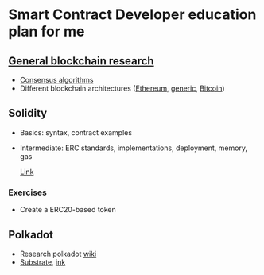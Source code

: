 # Smart Contract Developer education plan for me

## [General blockchain research](https://github.com/Supercolony-net/knowledge-base/tree/main/blockchain-generic)
* [Consensus algorithms](https://academy.binance.com/en/articles/what-is-a-blockchain-consensus-algorithm)
* Different blockchain architectures ([Ethereum](https://www.flentas.com/ethereum-architectural-overview),
  [generic](https://mlsdev.com/blog/156-how-to-build-your-own-blockchain-architecture),
  [Bitcoin](https://dl.gi.de/bitstream/handle/20.500.12116/16570/DFN-Forum-Proceedings-001.pdf?sequence=1&isAllowed=y))

## Solidity
* Basics: syntax, contract examples
* Intermediate: ERC standards, implementations, deployment, memory, gas

  [Link](https://docs.soliditylang.org/en/v0.8.4/introduction-to-smart-contracts.html)

### Exercises
* Create a ERC20-based token

## Polkadot

* Research polkadot [wiki](https://wiki.polkadot.network/en/)
* [Substrate](https://substrate.dev/docs/en/), [ink](https://substrate.dev/docs/en/knowledgebase/smart-contracts/overview)
